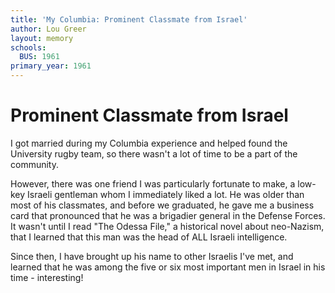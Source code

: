 ```yaml
---
title: 'My Columbia: Prominent Classmate from Israel'
author: Lou Greer
layout: memory
schools:
  BUS: 1961
primary_year: 1961
---
```

# Prominent Classmate from Israel

I got married during my Columbia experience and helped found the University rugby team, so there wasn't a lot of time to be a part of the community.

However, there was one friend I was particularly fortunate to make, a low-key Israeli gentleman whom I immediately liked a lot. He was older than most of his classmates, and before we graduated, he gave me a business card that pronounced that he was a brigadier general in the Defense Forces. It wasn't until I read "The Odessa File," a historical novel about neo-Nazism, that I learned that this man was the head of ALL Israeli intelligence.

Since then, I have brought up his name to other Israelis I've met, and learned that he was among the five or six most important men in Israel in his time - interesting!
